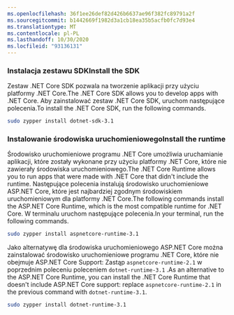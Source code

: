 ```yaml
---
ms.openlocfilehash: 36f1ee26def82d426b6637ae96f382fc89791a2f
ms.sourcegitcommit: b1442669f1982d3a1cb18ea35b5acfb0fc7d93e4
ms.translationtype: MT
ms.contentlocale: pl-PL
ms.lasthandoff: 10/30/2020
ms.locfileid: "93136131"
---
```


### <a name="install-the-sdk"></a><span data-ttu-id="c3d12-101">Instalacja zestawu SDK</span><span class="sxs-lookup"><span data-stu-id="c3d12-101">Install the SDK</span></span>

<span data-ttu-id="c3d12-102">Zestaw .NET Core SDK pozwala na tworzenie aplikacji przy użyciu platformy .NET Core.</span><span class="sxs-lookup"><span data-stu-id="c3d12-102">The .NET Core SDK allows you to develop apps with .NET Core.</span></span> <span data-ttu-id="c3d12-103">Aby zainstalować zestaw .NET Core SDK, uruchom następujące polecenia.</span><span class="sxs-lookup"><span data-stu-id="c3d12-103">To install the .NET Core SDK, run the following commands.</span></span>

```bash
sudo zypper install dotnet-sdk-3.1
```

### <a name="install-the-runtime"></a><span data-ttu-id="c3d12-104">Instalowanie środowiska uruchomieniowego</span><span class="sxs-lookup"><span data-stu-id="c3d12-104">Install the runtime</span></span>

<span data-ttu-id="c3d12-105">Środowisko uruchomieniowe programu .NET Core umożliwia uruchamianie aplikacji, które zostały wykonane przy użyciu platformy .NET Core, które nie zawierały środowiska uruchomieniowego.</span><span class="sxs-lookup"><span data-stu-id="c3d12-105">The .NET Core Runtime allows you to run apps that were made with .NET Core that didn't include the runtime.</span></span> <span data-ttu-id="c3d12-106">Następujące polecenia instalują środowisko uruchomieniowe ASP.NET Core, które jest najbardziej zgodnym środowiskiem uruchomieniowym dla platformy .NET Core.</span><span class="sxs-lookup"><span data-stu-id="c3d12-106">The following commands install the ASP.NET Core Runtime, which is the most compatible runtime for .NET Core.</span></span> <span data-ttu-id="c3d12-107">W terminalu uruchom następujące polecenia.</span><span class="sxs-lookup"><span data-stu-id="c3d12-107">In your terminal, run the following commands.</span></span>

```bash
sudo zypper install aspnetcore-runtime-3.1
```

<span data-ttu-id="c3d12-108">Jako alternatywę dla środowiska uruchomieniowego ASP.NET Core można zainstalować środowisko uruchomieniowe programu .NET Core, które nie obejmuje ASP.NET Core Support: Zastąp `aspnetcore-runtime-2.1` w poprzednim poleceniu poleceniem `dotnet-runtime-3.1` .</span><span class="sxs-lookup"><span data-stu-id="c3d12-108">As an alternative to the ASP.NET Core Runtime, you can install the .NET Core Runtime that doesn't include ASP.NET Core support: replace `aspnetcore-runtime-2.1` in the previous command with `dotnet-runtime-3.1`.</span></span>

```bash
sudo zypper install dotnet-runtime-3.1
```
